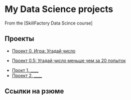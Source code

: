 # My Data Science projects

From the [SkillFactory Data Scince course]

## Проекты

* [Проект 0. Игра: Угадай число](https://github.com/Good-PJ/sf_ds_testgame/tree/main/project_0)
 - [Проект 0.5: Угадай число меньше чем за 20 попыток](https://github.com/Good-PJ/sf_ds_testgame/tree/main/project_0.5)
* [Прокт 1. ____](____)
* [Проект 2. ____](____)

## Ссылки на рзюме
